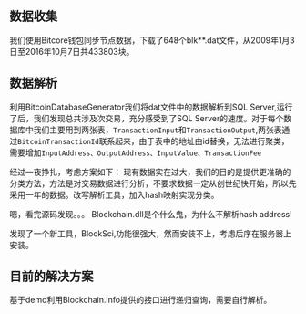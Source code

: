 ## 数据收集
我们使用Bitcore钱包同步节点数据，下载了648个blk**.dat文件，从2009年1月3日至2016年10月7日共433803块。

## 数据解析
利用BitcoinDatabaseGenerator我们将dat文件中的数据解析到SQL Server,运行了后，我们发现总共涉及次交易，充分感受到了SQL Server的速度。对于每个数据库中我们主要用到两张表，```TransactionInput```和```TransactionOutput```,两张表通过```BitcoinTransactionId```联系起来，由于表中的地址由id替换，无法进行聚类，需要增加```InputAddress、OutputAddress、InputValue、TransactionFee```

经过一夜挣扎，考虑方案如下：
现有数据实在过大，我们的目的是提供更准确的分类方法，方法是对交易数据进行分析，不要求数据一定从创世纪快开始，所以先采用一年的数据。改写解析工具，加入hash映射实现分类。

嗯，看完源码发现。。。 Blockchain.dll是个什么鬼，为什么不解析hash address!

发现了一个新工具，BlockSci,功能很强大，然而安装不上，考虑后序在服务器上安装。

## 目前的解决方案

基于demo利用Blockchain.info提供的接口进行递归查询，需要自行解析。